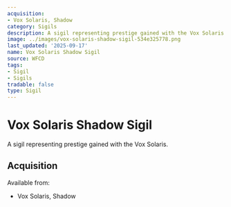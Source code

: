 ```yaml
---
acquisition:
- Vox Solaris, Shadow
category: Sigils
description: A sigil representing prestige gained with the Vox Solaris.
image: ../images/vox-solaris-shadow-sigil-534e325778.png
last_updated: '2025-09-17'
name: Vox Solaris Shadow Sigil
source: WFCD
tags:
- Sigil
- Sigils
tradable: false
type: Sigil
---
```


# Vox Solaris Shadow Sigil

A sigil representing prestige gained with the Vox Solaris.

## Acquisition

Available from:
- Vox Solaris, Shadow

